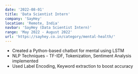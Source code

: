 ```yaml
---
date: '2022-08-01'
title: 'Data Scientist Intern'
company: 'SayHey'
location: 'Remote, India'
navbar: 'SayHey (Data Scientist Intern)'
range: 'May 2022 - August 2022'
url: 'https://sayhey.co.in/category/mental-health/'
---
```


- Created a Python-based chatbot for mental using LSTM
- NLP Techniques - TF-IDF, Tokenization, Sentiment Analysis implemented
- Used Label Encoding, Keyword extraction to boost accuracy
